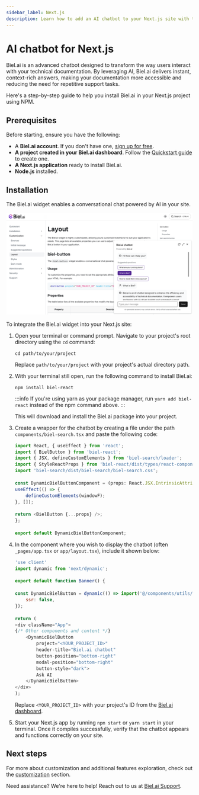 ```yaml
---
sidebar_label: Next.js
description: Learn how to add an AI chatbot to your Next.js site with this step-by-step guide.
---
```


# AI chatbot for Next.js

Biel.ai is an advanced chatbot designed to transform the way users interact with your technical documentation.
By leveraging AI, Biel.ai delivers instant, context-rich answers, making your documentation more accessible and reducing the need for repetitive support tasks.

Here's a step-by-step guide to help you install Biel.ai in your Next.js project using NPM.

## Prerequisites

Before starting, ensure you have the following:

- A **Biel.ai account**. If you don't have one, [sign up for free](https://app.biel.ai/accounts/signup/).
- **A project created in your Biel.ai dashboard**. Follow the [Quickstart guide](../quickstart.md) to create one.
- **A Next.js application** ready to install Biel.ai.  
- **Node.js** installed.

## Installation

The Biel.ai widget enables a conversational chat powered by AI in your site.

![Chatbot widget for docs](./images/biel-widget-docs.png)

To integrate the Biel.ai widget into your Next.js site:

1. Open your terminal or command prompt. Navigate to your project's root directory using the `cd` command:

    ```console
    cd path/to/your/project
    ```
    
    Replace `path/to/your/project` with your project's actual directory path.

1. With your terminal still open, run the following command to install Biel.ai:

    ```console
    npm install biel-react
    ```

    :::info
    If you're using yarn as your package manager, run `yarn add biel-react` instead of the npm command above.
    :::

    This will download and install the Biel.ai package into your project.


1. Create a wrapper for the chatbot by creating a file under the path `components/biel-search.tsx` and paste the following code:

    ```ts
    import React, { useEffect } from 'react';
    import { BielButton } from 'biel-react';
    import { JSX, defineCustomElements } from 'biel-search/loader';
    import { StyleReactProps } from 'biel-react/dist/types/react-component-lib/interfaces';
    import 'biel-search/dist/biel-search/biel-search.css';

    const DynamicBielButtonComponent = (props: React.JSX.IntrinsicAttributes & JSX.BielButton & Omit<React.HTMLAttributes<HTMLBielButtonElement>, "style"> & StyleReactProps & React.RefAttributes<HTMLBielButtonElement>) => {
    useEffect(() => {
        defineCustomElements(windowF);
    }, []);

    return <BielButton {...props} />;
    };

    export default DynamicBielButtonComponent;
    ```

1. In the component where you wish to display the chatbot (often `_pages/app.tsx` or `app/layout.tsx`), include it shown below:

    ```js
    'use client'
    import dynamic from 'next/dynamic';

    export default function Banner() {

    const DynamicBielButton = dynamic(() => import('@/components/utils/biel-search'), {
        ssr: false,
    });  
    
    return (
    <div className="App">
    {/* Other components and content */}
        <DynamicBielButton
            project="<YOUR_PROJECT_ID>"
            header-title="Biel.ai chatbot"
            button-position="bottom-right"
            modal-position="bottom-right"
            button-style="dark">
            Ask AI
        </DynamicBielButton>
    </div>
    );
    ```

    Replace `<YOUR_PROJECT_ID>` with your project's ID from the [Biel.ai dashboard](../quickstart.md#2-create-a-project).

1. Start your Next.js app by running `npm start` or `yarn start` in your terminal. Once it compiles successfully, verify that the chatbot appears and functions correctly on your site.

## Next steps

For more about customization and additional features exploration, check out the [customization](/category/customization) section.

Need assistance? We're here to help! Reach out to us at [Biel.ai Support](https://biel.ai/contact).